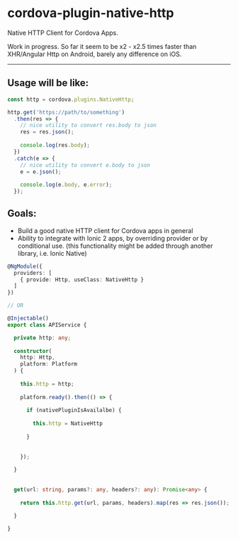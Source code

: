 # cordova-plugin-native-http
Native HTTP Client for Cordova Apps.

Work in progress. So far it seem to be x2 - x2.5 times faster than XHR/Angular Http on Android, barely any difference on iOS.

---

## Usage will be like:
```js
const http = cordova.plugins.NativeHttp;

http.get('https://path/to/something')
  .then(res => {
    // nice utility to convert res.body to json
    res = res.json();
    
    console.log(res.body);
  })
  .catch(e => {
    // nice utility to convert e.body to json
    e = e.json();
      
    console.log(e.body, e.error);
  });

```

## Goals:

- Build a good native HTTP client for Cordova apps in general 
- Ability to integrate with Ionic 2 apps, by overriding provider or by conditional use. (this functionality might be added through another library, i.e. Ionic Native)
```ts
@NgModule({
  providers: [
    { provide: Http, useClass: NativeHttp }
  ]
})

// OR

@Injectable()
export class APIService {

  private http: any;
  
  constructor(
    http: Http,
    platform: Platform
  ) {
   
    this.http = http;
    
    platform.ready().then(() => {
    
      if (nativePluginIsAvailalbe) {
        
        this.http = NativeHttp
      
      }
    
    
    });
  
  }
  
  
  get(url: string, params?: any, headers?: any): Promise<any> {
  
    return this.http.get(url, params, headers).map(res => res.json());
  
  }

}

```
